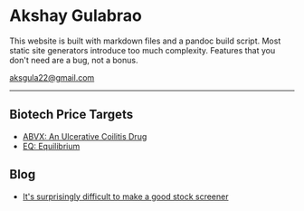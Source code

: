 
# Akshay Gulabrao

This website is built with markdown files and a pandoc build script. Most static site generators introduce too much complexity. Features that you don't need are a bug, not a bonus.

[aksgula22@gmail.com](mailto:aksgula22@gmail.com)

---

## Biotech Price Targets
- [ABVX: An Ulcerative Coilitis Drug](./abvx.html)
- [EQ: Equilibrium](./eq.html)

## Blog
- [It's surprisingly difficult to make a good stock screener](./growth-stock-screener.html)